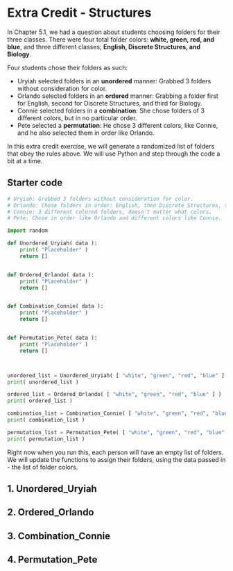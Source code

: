# Extra Credit - Structures

In Chapter 5.1, we had a question about students choosing folders for
their three classes. There were four total folder colors:
**white, green, red, and blue**, and three different classes;
**English, Discrete Structures, and Biology**.

Four students chose their folders as such:

* Uryiah selected folders in an **unordered** manner: Grabbed 3 folders without
    consideration for color.
* Orlando selected folders in an **ordered** manner: Grabbing a folder first
    for English, second for Discrete Structures, and third for Biology.
* Connie selected folders in a **combination**: She chose folders of 3 different colors,
    but in no particular order.
* Pete selected a **permutation**: He chose 3 different colors, like Connie,
    and he also selected them in order like Orlando.

In this extra credit exercise, we will generate a randomized list of folders
that obey the rules above. We will use Python and step through the code a bit
at a time.

## Starter code

```python
# Uryiah: Grabbed 3 folders without consideration for color.
# Orlando: Chose folders in order: English, then Discrete Structures, then Biology.
# Connie: 3 different colored folders, doesn't matter what colors.
# Pete: Chose in order like Orlando and different colors like Connie.

import random

def Unordered_Uryiah( data ):
    print( "Placeholder" )
    return []


def Ordered_Orlando( data ):
    print( "Placeholder" )
    return []


def Combination_Connie( data ):
    print( "Placeholder" )
    return []


def Permutation_Pete( data ):
    print( "Placeholder" )
    return []



unordered_list = Unordered_Uryiah( [ "white", "green", "red", "blue" ] )
print( unordered_list )

ordered_list = Ordered_Orlando( [ "white", "green", "red", "blue" ] )
print( ordered_list )

combination_list = Combination_Connie( [ "white", "green", "red", "blue" ] )
print( combination_list )

permutation_list = Permutation_Pete( [ "white", "green", "red", "blue" ] )
print( permutation_list )
```

Right now when you run this, each person will have an empty list of folders.
We will update the functions to assign their folders, using the data passed in -
the list of folder colors.

## 1. Unordered_Uryiah

## 2. Ordered_Orlando

## 3. Combination_Connie

## 4. Permutation_Pete
